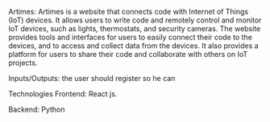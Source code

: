 Artimes:
Artimes is a website that connects code with Internet of Things (IoT) devices. It allows users to write code and remotely control and monitor IoT devices, such as lights, thermostats, and security cameras. The website provides tools and interfaces for users to easily connect their code to the devices, and to access and collect data from the devices. It also provides a platform for users to share their code and collaborate with others on IoT projects.

Inputs/Outputs:
the user should register so he can 



Technologies
Frontend:
React js.

Backend:
Python
